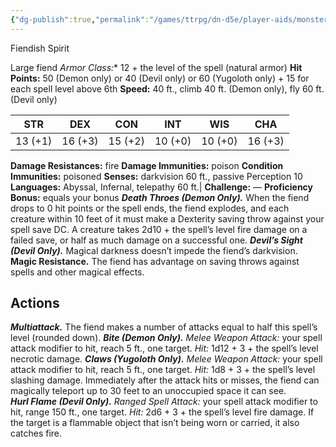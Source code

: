 ```yaml
---
{"dg-publish":true,"permalink":"/games/ttrpg/dn-d5e/player-aids/monsters/fiendish-spirit/","tags":["TTRPG/DND/5e","StatBlock"],"noteIcon":""}
---
```




Fiendish Spirit

Large fiend
*Armor Class:** 12 + the level of the spell (natural armor)
**Hit Points:** 50 (Demon only) or 40 (Devil only) or 60 (Yugoloth only) + 15 for each spell level above 6th
**Speed:** 40 ft., climb 40 ft. (Demon only), fly 60 ft. (Devil only)

| STR     | DEX     | CON     | INT    | WIS     | CHA    |
| ------- | ------- | ------- | ------ | ------- | ------ |
| 13 (+1) | 16 (+3) | 15 (+2) | 10 (+0) | 10 (+0) | 16 (+3) |



**Damage Resistances:** fire
**Damage Immunities:** poison
**Condition Immunities:** poisoned
**Senses:** darkvision 60 ft., passive Perception 10
**Languages:** Abyssal, Infernal, telepathy 60 ft.|
**Challenge:** —
**Proficiency Bonus:** equals your bonus
**_Death Throes (Demon Only)._** When the fiend drops to 0 hit points or the spell ends, the fiend explodes, and each creature within 10 feet of it must make a Dexterity saving throw against your spell save DC. A creature takes 2d10 + the spell’s level fire damage on a failed save, or half as much damage on a successful one.
**_Devil’s Sight (Devil Only)._** Magical darkness doesn’t impede the fiend’s darkvision.
**Magic Resistance.** The fiend has advantage on saving throws against spells and other magical effects.

## Actions 
**_Multiattack._** The fiend makes a number of attacks equal to half this spell’s level (rounded down).
**_Bite (Demon Only)._** _Melee Weapon Attack:_ your spell attack modifier to hit, reach 5 ft., one target. _Hit:_ 1d12 + 3 + the spell’s level necrotic damage.
**_Claws (Yugoloth Only)._** _Melee Weapon Attack:_ your spell attack modifier to hit, reach 5 ft., one target. _Hit:_ 1d8 + 3 + the spell’s level slashing damage. Immediately after the attack hits or misses, the fiend can magically teleport up to 30 feet to an unoccupied space it can see.  
**_Hurl Flame (Devil Only)._** _Ranged Spell Attack:_ your spell attack modifier to hit, range 150 ft., one target. _Hit:_ 2d6 + 3 + the spell’s level fire damage. If the target is a flammable object that isn’t being worn or carried, it also catches fire.
